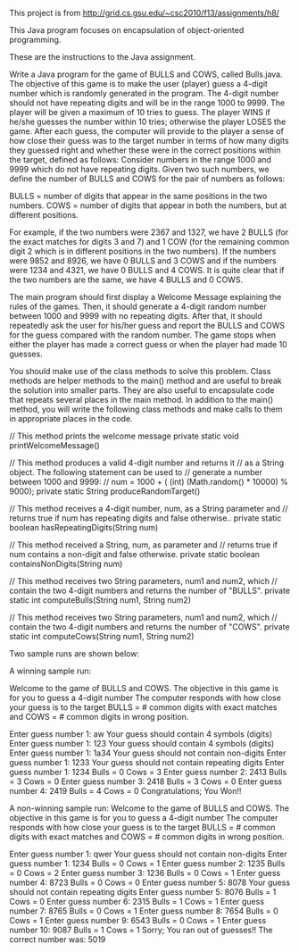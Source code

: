 This project is from http://grid.cs.gsu.edu/~csc2010/f13/assignments/h8/

This Java program focuses on encapsulation of object-oriented programming.

These are the instructions to the Java assignment.

Write a Java program for the game of BULLS and COWS, called Bulls.java. The objective of this game is to make the user (player) guess a 4-digit number which is randomly generated in the program. The 4-digit number should not have repeating digits and will be in the range 1000 to 9999. The player will be given a maximum of 10 tries to guess. The player WINS if he/she guesses the number within 10 tries; otherwise the player LOSES the game. After each guess, the computer will provide to the player a sense of how close their guess was to the target number in terms of how many digits they guessed right and whether these were in the correct positions within the target, defined as follows:
Consider numbers in the range 1000 and 9999 which do not have repeating digits. Given two such numbers, we define the number of BULLS and COWS for the pair of numbers as follows:

BULLS = number of digits that appear in the same positions in the two numbers. 
COWS = number of digits that appear in both the numbers, but at different positions.

For example, if the two numbers were 2367 and 1327, we have 2 BULLS (for the exact matches for digits 3 and 7) and 1 COW (for the remaining common digit 2 which is in different positions in the two numbers). If the numbers were 9852 and 8926, we have 0 BULLS and 3 COWS and if the numbers were 1234 and 4321, we have 0 BULLS and 4 COWS. It is quite clear that if the two numbers are the same, we have 4 BULLS and 0 COWS.

The main program should first display a Welcome Message explaining the rules of the games. Then, it should generate a 4-digit random number between 1000 and 9999 with no repeating digits. After that, it should repeatedly ask the user for his/her guess and report the BULLS and COWS for the guess compared with the random number. The game stops when either the player has made a correct guess or when the player had made 10 guesses.

You should make use of the class methods to solve this problem. Class methods are helper methods to the main() method and are useful to break the solution into smaller parts. They are also useful to encapsulate code that repeats several places in the main method. In addition to the main() method, you will write the following class methods and make calls to them in appropriate places in the code.

// This method prints the welcome message
private static void printWelcomeMessage()

// This method produces a valid 4-digit number and returns it
// as a String object. The following statement can be used to
// generate a number between 1000 and 9999:
// num = 1000 + ( (int) (Math.random() * 10000) % 9000);
private static String produceRandomTarget()

// This method receives a 4-digit number, num, as a String parameter and
// returns true if num has repeating digits and false otherwise..
private static boolean hasRepeatingDigits(String num)

// This method received a String, num, as parameter and 
// returns true if num contains a non-digit and false otherwise.
private static boolean containsNonDigits(String num)

// This method receives two String parameters, num1 and num2, which
// contain the two 4-digit numbers and returns the number of "BULLS".
private static int computeBulls(String num1, String num2)

// This method receives two String parameters, num1 and num2, which
// contain the two 4-digit numbers and returns the number of "COWS".
private static int computeCows(String num1, String num2)

Two sample runs are shown below:


A winning sample run:

Welcome to the game of BULLS and COWS.
The objective in this game is for you to guess a 4-digit number
The computer responds with how close your guess is to the target
BULLS = # common digits with exact matches and
COWS  = # common digits in wrong position.

Enter guess number 1: aw
Your guess should contain 4 symbols (digits)
Enter guess number 1: 123
Your guess should contain 4 symbols (digits)
Enter guess number 1: 1a34
Your guess should not contain non-digits
Enter guess number 1: 1233
Your guess should not contain repeating digits
Enter guess number 1: 1234
Bulls = 0  Cows = 3
Enter guess number 2: 2413
Bulls = 3  Cows = 0
Enter guess number 3: 2418
Bulls = 3  Cows = 0
Enter guess number 4: 2419
Bulls = 4  Cows = 0
Congratulations; You Won!!

A non-winning sample run:
Welcome to the game of BULLS and COWS.
The objective in this game is for you to guess a 4-digit number
The computer responds with how close your guess is to the target
BULLS = # common digits with exact matches and
COWS  = # common digits in wrong position.

Enter guess number 1: qwer
Your guess should not contain non-digits
Enter guess number 1: 1234
Bulls = 0  Cows = 1
Enter guess number 2: 1235
Bulls = 0  Cows = 2
Enter guess number 3: 1236
Bulls = 0  Cows = 1
Enter guess number 4: 8723
Bulls = 0  Cows = 0
Enter guess number 5: 8078
Your guess should not contain repeating digits
Enter guess number 5: 8076
Bulls = 1  Cows = 0
Enter guess number 6: 2315
Bulls = 1  Cows = 1
Enter guess number 7: 8765
Bulls = 0  Cows = 1
Enter guess number 8: 7654
Bulls = 0  Cows = 1
Enter guess number 9: 6543
Bulls = 0  Cows = 1
Enter guess number 10: 9087
Bulls = 1  Cows = 1
Sorry; You ran out of guesses!!
The correct number was: 5019

